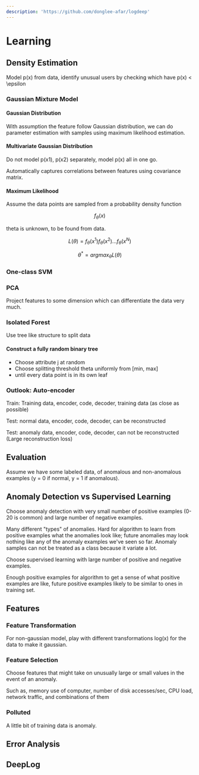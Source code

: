 ```yaml
---
description: 'https://github.com/donglee-afar/logdeep'
---
```


# Learning

## Density Estimation

Model p\(x\) from data, identify unusual users by checking which have p\(x\) &lt; \epsilon

### Gaussian Mixture Model

#### Gaussian Distribution

With assumption the feature follow Gaussian distribution, we can do parameter estimation with samples using maximum likelihood estimation. 

#### Multivariate Gaussian Distribution 

Do not model p\(x1\), p\(x2\) separately, model p\(x\) all in one go. 

Automatically captures correlations between features using covariance matrix.

#### Maximum Likelihood

Assume the data points are sampled from a probability density function

$$
f_{\theta} (x)
$$

theta is unknown, to be found from data.  

$$
L(\theta) = f_{\theta} (x^{1}) f_{\theta} (x^{2})...f_{\theta} (x^{N})
$$

$$
\theta^{*} = argmax_{\theta} L(\theta)
$$

### One-class SVM

### PCA

Project features to some dimension which can differentiate the data very much.

### Isolated Forest 

Use tree like structure to split data

#### Construct a fully random binary tree

* Choose attribute j at random
* Choose splitting threshold theta uniformly from \[min, max\]
* until every data point is in its own leaf



### Outlook: Auto-encoder

Train: Training data, encoder, code, decoder, training data \(as close as possible\)

Test: normal data, encoder, code, decoder, can be reconstructed 

Test: anomaly data, encoder, code, decoder, can not be reconstructed \(Large reconstruction loss\)



## Evaluation

Assume we have some labeled data, of anomalous and non-anomalous examples \(y = 0 if normal, y = 1 if anomalous\). 



## Anomaly Detection vs Supervised Learning

Choose anomaly detection with very small number of positive examples \(0-20 is common\) and large number of negative examples.

Many different "types" of anomalies. Hard for algorithm to learn from positive examples what the anomalies look like; future anomalies may look nothing like any of the anomaly examples we've seen so far. Anomaly samples can not be treated as a class because it variate a lot. 

Choose supervised learning with large number of positive and negative examples.

 Enough positive examples for algorithm to get a sense of what positive examples are like, future positive examples likely to be similar to ones in training set.

##  Features

### Feature Transformation

For non-gaussian model, play with different transformations log\(x\) for the data to make it gaussian.

### Feature Selection

Choose features that might take on unusually large or small values in the event of an anomaly.

Such as, memory use of computer, number of disk accesses/sec, CPU load, network traffic, and combinations of them

### Polluted

A little bit of training data is anomaly.



## Error Analysis

## DeepLog



